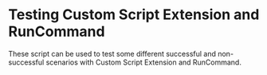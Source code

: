 # Testing Custom Script Extension and RunCommand

These script can be used to test some different successful and non-successful scenarios with Custom Script Extension and RunCommand.